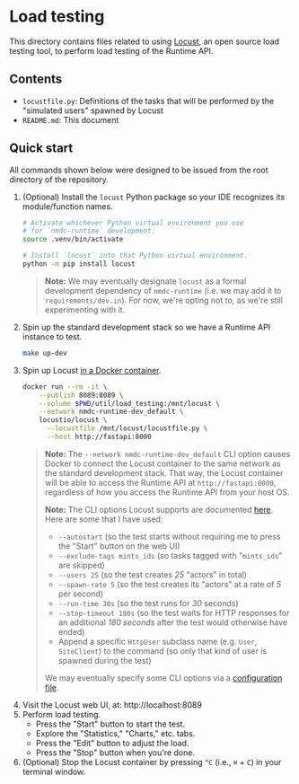 # Load testing

This directory contains files related to using [Locust](https://locust.io/), an open source load testing tool, to perform load testing of the Runtime API.

## Contents

- `locustfile.py`: Definitions of the tasks that will be performed by the "simulated users" spawned by Locust
- `README.md`: This document

## Quick start

All commands shown below were designed to be issued from the root directory of the repository.

1. (Optional) Install the `locust` Python package so your IDE recognizes its
   module/function names.
   ```sh
   # Activate whichever Python virtual environment you use
   # for `nmdc-runtime` development.
   source .venv/bin/activate

   # Install `locust` into that Python virtual environment.
   python -m pip install locust
   ```
   > **Note:** We may eventually designate `locust` as a formal development dependency of `nmdc-runtime` (i.e. we may add it to `requirements/dev.in`). For now, we're opting not to, as we're still experimenting with it.
2. Spin up the standard development stack so we have a Runtime API instance
   to test.
   ```sh
   make up-dev
   ```
3. Spin up Locust [in a Docker container](https://docs.locust.io/en/stable/running-in-docker.html).
   ```sh
   docker run --rm -it \
       --publish 8089:8089 \
       --volume $PWD/util/load_testing:/mnt/locust \
       --network nmdc-runtime-dev_default \
       locustio/locust \
         --locustfile /mnt/locust/locustfile.py \
         --host http://fastapi:8000
   ```
   > **Note:** The `--network nmdc-runtime-dev_default` CLI option causes Docker to connect the Locust container to the same network as the standard development stack. That way, the Locust container will be able to access the Runtime API at `http://fastapi:8000`, regardless of how you access the Runtime API from your host OS.
   >
   > **Note:** The CLI options Locust supports are documented [here](https://docs.locust.io/en/stable/configuration.html#command-line-options). Here are some that I have used:
   > - `--autostart` (so the test starts without requiring me to press the "Start" button on the web UI)
   > - `--exclude-tags mints_ids` (so tasks tagged with "`mints_ids`" are skipped)
   > - `--users 25` (so the test creates _25_ "actors" in total)
   > - `--spawn-rate 5` (so the test creates its "actors" at a rate of _5_ per second)
   > - `--run-time 30s` (so the test runs for _30_ seconds)
   > - `--stop-timeout 180s` (so the test waits for HTTP responses for an additional _180 seconds_ after the test would otherwise have ended)
   > - Append a specific `HttpUser` subclass name (e.g. `User`, `SiteClient`) to the command (so only that kind of user is spawned during the test)
   >
   > We may eventually specify some CLI options via a [configuration file](https://docs.locust.io/en/stable/configuration.html#configuration-file).
4. Visit the Locust web UI, at: http://localhost:8089
5. Perform load testing.
   - Press the "Start" button to start the test.
   - Explore the "Statistics," "Charts," etc. tabs.
   - Press the "Edit" button to adjust the load.
   - Press the "Stop" button when you're done.
6. (Optional) Stop the Locust container by pressing `^C` (i.e., `⌘` + `C`) in your terminal window.
